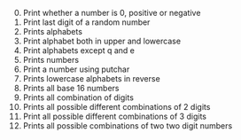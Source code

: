 0. Print whether a number is 0, positive or negative
2. Print last digit of a random number
2. Prints alphabets
3. Print alphabet both in upper and lowercase
4. Print alphabets except q and e
5. Prints numbers
6. Print a number using putchar
7. Prints lowercase alphabets in reverse
8. Prints all base 16 numbers
9. Prints all combination of digits
10. Prints all possible different combinations of 2 digits
11. Print all possible different combinations of 3 digits
12. Prints all possible combinations of two two digit numbers
